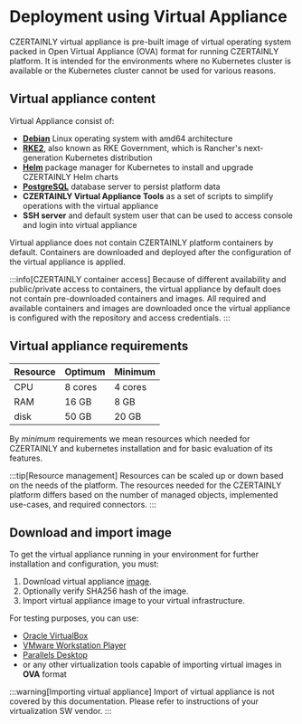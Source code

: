 # Deployment using Virtual Appliance

CZERTAINLY virtual appliance is pre-built image of virtual operating system packed in Open Virtual Appliance (OVA) format for running CZERTAINLY platform.
It is intended for the environments where no Kubernetes cluster is available or the Kubernetes cluster cannot be used for various reasons.

## Virtual appliance content

Virtual Appliance consist of:
* **[Debian](https://www.debian.org/)** Linux operating system with amd64 architecture
* **[RKE2](https://rke2.io)**, also known as RKE Government, which is Rancher's next-generation Kubernetes distribution
* **[Helm](https://helm.sh/)** package manager for Kubernetes to install and upgrade CZERTAINLY Helm charts
* **[PostgreSQL](https://www.postgresql.org/)** database server to persist platform data
* **CZERTAINLY Virtual Appliance Tools** as a set of scripts to simplify operations with the virtual appliance
* **SSH server** and default system user that can be used to access console and login into virtual appliance

Virtual appliance does not contain CZERTAINLY platform containers by default. Containers are downloaded and deployed after the configuration of the virtual appliance is applied.

:::info[CZERTAINLY container access]
Because of different availability and public/private access to containers, the virtual appliance by default does not contain pre-downloaded containers and images. All required and available containers and images are downloaded once the virtual appliance is configured with the repository and access credentials.
:::

## Virtual appliance requirements

| Resource | Optimum | Minimum |
|----------|---------|---------|
| CPU      | 8 cores | 4 cores |
| RAM      | 16 GB   | 8 GB    |
| disk     | 50 GB   | 20 GB   |

By *minimum* requirements we mean resources which needed for CZERTAINLY and kubernetes installation and for basic evaluation of its features.

:::tip[Resource management]
Resources can be scaled up or down based on the needs of the platform. The resources needed for the CZERTAINLY platform differs based on the number of managed objects, implemented use-cases, and required connectors.
:::

## Download and import image

To get the virtual appliance running in your environment for further  installation  and configuration, you must:
1. Download virtual appliance [image](https://threekeycz-my.sharepoint.com/:f:/g/personal/jan_tomasek_3key_company/EvTNcHQYa4BInbGsK-YSGHkBIx9V6DfAxnMKqrvWdEB8NA?e=ujoUdt).
2. Optionally verify SHA256 hash of the image.
2. Import virtual appliance image to your virtual infrastructure.

For testing purposes, you can use:
- [Oracle VirtualBox](https://www.virtualbox.org/wiki/Downloads)
- [VMware Workstation Player](https://www.vmware.com/content/vmware/vmware-published-sites/us/products/workstation-player/workstation-player-evaluation.html.html)
- [Parallels Desktop](https://www.parallels.com/)
- or any other virtualization tools capable of importing virtual images in **OVA** format

:::warning[Importing virtual appliance]
Import of virtual appliance is not covered by this documentation. Please refer to instructions of your virtualization SW vendor.
:::
